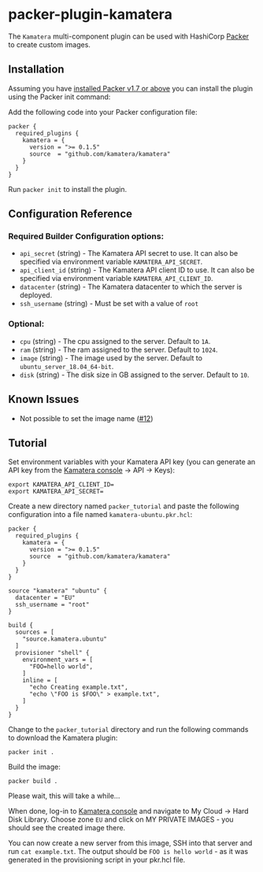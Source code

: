 # packer-plugin-kamatera

The `Kamatera` multi-component plugin can be used with HashiCorp [Packer](https://www.packer.io)
to create custom images.

## Installation

Assuming you have [installed Packer v1.7 or above](https://www.packer.io/downloads) you can install the plugin using the Packer init command:

Add the following code into your Packer configuration file:

```
packer {
  required_plugins {
    kamatera = {
      version = ">= 0.1.5"
      source  = "github.com/kamatera/kamatera"
    }
  }
}
```

Run `packer init` to install the plugin.

## Configuration Reference

### Required Builder Configuration options:

- `api_secret` (string) - The Kamatera API secret to use. It can also be specified via environment variable `KAMATERA_API_SECRET`.
- `api_client_id` (string) - The Kamatera API client ID to use. It can also be specified via environment variable `KAMATERA_API_CLIENT_ID`.
- `datacenter` (string) - The Kamatera datacenter to which the server is deployed.
- `ssh_username` (string) - Must be set with a value of `root`

### Optional:

- `cpu` (string) - The cpu assigned to the server. Default to `1A`.
- `ram` (string) - The ram assigned to the server. Default to `1024`.
- `image` (string) - The image used by the server. Default to `ubuntu_server_18.04_64-bit`.
- `disk` (string) - The disk size in GB assigned to the server. Default to `10`.
<!--
doesn't work at the moment, uncomment once it's fixed
- `snapshot_name` (string) - The name of the resulting image that will appear in your Kamatera hard disk library. Defaults to `packer-{{timestamp}}`.
-->

## Known Issues

* Not possible to set the image name ([#12](https://github.com/Kamatera/packer-plugin-kamatera/issues/12))

## Tutorial

Set environment variables with your Kamatera API key (you can generate an API key from the [Kamatera console]() -> API -> Keys):

```
export KAMATERA_API_CLIENT_ID=
export KAMATERA_API_SECRET=
```

Create a new directory named `packer_tutorial` and paste the following configuration into a file named `kamatera-ubuntu.pkr.hcl`:

```
packer {
  required_plugins {
    kamatera = {
      version = ">= 0.1.5"
      source  = "github.com/kamatera/kamatera"
    }
  }
}

source "kamatera" "ubuntu" {
  datacenter = "EU"
  ssh_username = "root"
}

build {
  sources = [
    "source.kamatera.ubuntu"
  ]
  provisioner "shell" {
    environment_vars = [
      "FOO=hello world",
    ]
    inline = [
      "echo Creating example.txt",
      "echo \"FOO is $FOO\" > example.txt",
    ]
  }
}
```

Change to the `packer_tutorial` directory and run the following commands to download the Kamatera plugin:

```
packer init .
```

Build the image:

```
packer build .
```

Please wait, this will take a while...

When done, log-in to [Kamatera console](https://console.kamatera.com) and navigate to My Cloud -> Hard Disk Library.
Choose zone `EU` and click on MY PRIVATE IMAGES - you should see the created image there.

You can now create a new server from this image, SSH into that server and run `cat example.txt`.
The output should be `FOO is hello world` - as it was generated in the provisioning script in your pkr.hcl file.
